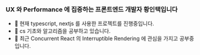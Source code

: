 ### UX 와 Performance 에 집중하는 프론트엔드 개발자 황인택입니다

- 🔭 현재 typescript, nextjs 를 사용한 프로젝트를 진행중입니다.
- 🌱 cs 기초와 알고리즘을 공부하고 있습니다.
- 👯 최근 Concurrent React 의 Interruptible Rendering 에 관심을 가지고 공부중입니다.
